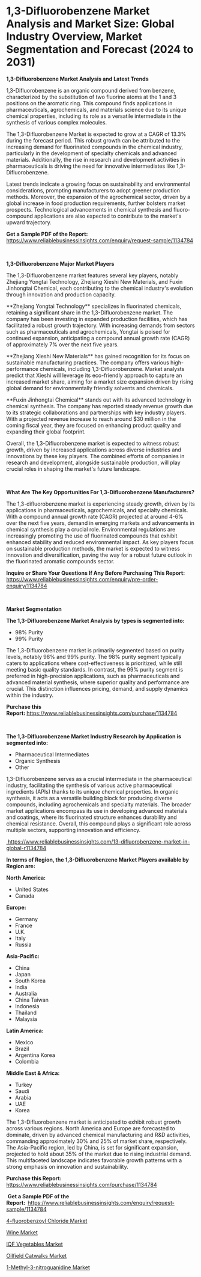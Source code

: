 <p><h1>1,3-Difluorobenzene Market Analysis and Market Size: Global Industry Overview, Market Segmentation and Forecast (2024 to 2031)</h1></p><p><strong>1,3-Difluorobenzene Market Analysis and Latest Trends</strong></p>
<p><p>1,3-Difluorobenzene is an organic compound derived from benzene, characterized by the substitution of two fluorine atoms at the 1 and 3 positions on the aromatic ring. This compound finds applications in pharmaceuticals, agrochemicals, and materials science due to its unique chemical properties, including its role as a versatile intermediate in the synthesis of various complex molecules.</p><p>The 1,3-Difluorobenzene Market is expected to grow at a CAGR of 13.3% during the forecast period. This robust growth can be attributed to the increasing demand for fluorinated compounds in the chemical industry, particularly in the development of specialty chemicals and advanced materials. Additionally, the rise in research and development activities in pharmaceuticals is driving the need for innovative intermediates like 1,3-Difluorobenzene.</p><p>Latest trends indicate a growing focus on sustainability and environmental considerations, prompting manufacturers to adopt greener production methods. Moreover, the expansion of the agrochemical sector, driven by a global increase in food production requirements, further bolsters market prospects. Technological advancements in chemical synthesis and fluoro-compound applications are also expected to contribute to the market's upward trajectory.</p></p>
<p><strong>Get a Sample PDF of the Report:&nbsp;</strong> <a href="https://www.reliablebusinessinsights.com/enquiry/request-sample/1134784?utm_campaign=57&utm_medium=2&utm_source=Github&utm_content=ia&utm_term=08102024&utm_id=13-difluorobenzene">https://www.reliablebusinessinsights.com/enquiry/request-sample/1134784</a></p>
<p>&nbsp;</p>
<p><strong>1,3-Difluorobenzene Major Market Players</strong></p>
<p><p>The 1,3-Difluorobenzene market features several key players, notably Zhejiang Yongtai Technology, Zhejiang Xieshi New Materials, and Fuxin Jinhongtai Chemical, each contributing to the chemical industry's evolution through innovation and production capacity.</p><p>**Zhejiang Yongtai Technology** specializes in fluorinated chemicals, retaining a significant share in the 1,3-Difluorobenzene market. The company has been investing in expanded production facilities, which has facilitated a robust growth trajectory. With increasing demands from sectors such as pharmaceuticals and agrochemicals, Yongtai is poised for continued expansion, anticipating a compound annual growth rate (CAGR) of approximately 7% over the next five years.</p><p>**Zhejiang Xieshi New Materials** has gained recognition for its focus on sustainable manufacturing practices. The company offers various high-performance chemicals, including 1,3-Difluorobenzene. Market analysts predict that Xieshi will leverage its eco-friendly approach to capture an increased market share, aiming for a market size expansion driven by rising global demand for environmentally friendly solvents and chemicals.</p><p>**Fuxin Jinhongtai Chemical** stands out with its advanced technology in chemical synthesis. The company has reported steady revenue growth due to its strategic collaborations and partnerships with key industry players. With a projected revenue increase to reach around $30 million in the coming fiscal year, they are focused on enhancing product quality and expanding their global footprint.</p><p>Overall, the 1,3-Difluorobenzene market is expected to witness robust growth, driven by increased applications across diverse industries and innovations by these key players. The combined efforts of companies in research and development, alongside sustainable production, will play crucial roles in shaping the market's future landscape.</p></p>
<p>&nbsp;</p>
<p><strong>What Are The Key Opportunities For 1,3-Difluorobenzene Manufacturers?</strong></p>
<p><p>The 1,3-difluorobenzene market is experiencing steady growth, driven by its applications in pharmaceuticals, agrochemicals, and specialty chemicals. With a compound annual growth rate (CAGR) projected at around 4-6% over the next five years, demand in emerging markets and advancements in chemical synthesis play a crucial role. Environmental regulations are increasingly promoting the use of fluorinated compounds that exhibit enhanced stability and reduced environmental impact. As key players focus on sustainable production methods, the market is expected to witness innovation and diversification, paving the way for a robust future outlook in the fluorinated aromatic compounds sector.</p></p>
<p><strong>Inquire or Share Your Questions If Any Before Purchasing This Report:</strong> <a href="https://www.reliablebusinessinsights.com/enquiry/pre-order-enquiry/1134784?utm_campaign=57&utm_medium=2&utm_source=Github&utm_content=ia&utm_term=08102024&utm_id=13-difluorobenzene">https://www.reliablebusinessinsights.com/enquiry/pre-order-enquiry/1134784</a></p>
<p>&nbsp;</p>
<p><strong>Market Segmentation</strong></p>
<p><strong>The 1,3-Difluorobenzene Market Analysis by types is segmented into:</strong></p>
<p><ul><li>98% Purity</li><li>99% Purity</li></ul></p>
<p><p>The 1,3-Difluorobenzene market is primarily segmented based on purity levels, notably 98% and 99% purity. The 98% purity segment typically caters to applications where cost-effectiveness is prioritized, while still meeting basic quality standards. In contrast, the 99% purity segment is preferred in high-precision applications, such as pharmaceuticals and advanced material synthesis, where superior quality and performance are crucial. This distinction influences pricing, demand, and supply dynamics within the industry.</p></p>
<p><strong>Purchase this Report:&nbsp;</strong><a href="https://www.reliablebusinessinsights.com/purchase/1134784?utm_campaign=57&utm_medium=2&utm_source=Github&utm_content=ia&utm_term=08102024&utm_id=13-difluorobenzene">https://www.reliablebusinessinsights.com/purchase/1134784</a></p>
<p>&nbsp;</p>
<p><strong>The 1,3-Difluorobenzene Market Industry Research by Application is segmented into:</strong></p>
<p><ul><li>Pharmaceutical Intermediates</li><li>Organic Synthesis</li><li>Other</li></ul></p>
<p><p>1,3-Difluorobenzene serves as a crucial intermediate in the pharmaceutical industry, facilitating the synthesis of various active pharmaceutical ingredients (APIs) thanks to its unique chemical properties. In organic synthesis, it acts as a versatile building block for producing diverse compounds, including agrochemicals and specialty materials. The broader market applications encompass its use in developing advanced materials and coatings, where its fluorinated structure enhances durability and chemical resistance. Overall, this compound plays a significant role across multiple sectors, supporting innovation and efficiency.</p></p>
<p><a href="https://www.reliablebusinessinsights.com/13-difluorobenzene-market-in-global-r1134784?utm_campaign=57&utm_medium=2&utm_source=Github&utm_content=ia&utm_term=08102024&utm_id=13-difluorobenzene">&nbsp;https://www.reliablebusinessinsights.com/13-difluorobenzene-market-in-global-r1134784</a></p>
<p><strong>In terms of Region, the 1,3-Difluorobenzene Market Players available by Region are:</strong></p>
<p>
    <p> <strong> North America: </strong>
        <ul>
            <li>United States</li>
            <li>Canada</li>
        </ul>
        </p> 
    <p> <strong> Europe: </strong>
        <ul>
            <li>Germany</li>
            <li>France</li>
            <li>U.K.</li>
            <li>Italy</li>
            <li>Russia</li>
        </ul>
        </p> 
    <p> <strong> Asia-Pacific: </strong>
        <ul>
            <li>China</li>
            <li>Japan</li>
            <li>South Korea</li>
            <li>India</li>
            <li>Australia</li>
            <li>China Taiwan</li>
            <li>Indonesia</li>
            <li>Thailand</li>
            <li>Malaysia</li>
        </ul>
        </p> 
    <p> <strong> Latin America: </strong>
        <ul>
            <li>Mexico</li>
            <li>Brazil</li>
            <li>Argentina Korea</li>
            <li>Colombia</li>
        </ul>
        </p> 
    <p> <strong> Middle East & Africa: </strong>
        <ul>
            <li>Turkey</li>
            <li>Saudi</li>
            <li>Arabia</li>
            <li>UAE</li>
            <li>Korea</li>
        </ul>
    </p>
    </p>
<p><p>The 1,3-Difluorobenzene market is anticipated to exhibit robust growth across various regions. North America and Europe are forecasted to dominate, driven by advanced chemical manufacturing and R&D activities, commanding approximately 30% and 25% of market share, respectively. The Asia-Pacific region, led by China, is set for significant expansion, projected to hold about 35% of the market due to rising industrial demand. This multifaceted landscape indicates favorable growth patterns with a strong emphasis on innovation and sustainability.</p></p>
<p><strong>Purchase this Report: </strong><a href="https://www.reliablebusinessinsights.com/purchase/1134784?utm_campaign=57&utm_medium=2&utm_source=Github&utm_content=ia&utm_term=08102024&utm_id=13-difluorobenzene">https://www.reliablebusinessinsights.com/purchase/1134784</a></p>
<p>&nbsp;<strong>Get a Sample PDF of the Report:&nbsp;&nbsp;</strong><a href="https://www.reliablebusinessinsights.com/enquiry/request-sample/1134784?utm_campaign=57&utm_medium=2&utm_source=Github&utm_content=ia&utm_term=08102024&utm_id=13-difluorobenzene">https://www.reliablebusinessinsights.com/enquiry/request-sample/1134784</a></p>
<p><strong></strong></p>
<p><p><a href="https://github.com/gailasejs/Market-Research-Report-List-1/blob/main/4-fluorobenzoyl-chloride-market.md?utm_campaign=57&utm_medium=2&utm_source=Github&utm_content=ia&utm_term=08102024&utm_id=13-difluorobenzene">4-fluorobenzoyl Chloride Market</a></p><p><a href="https://www.linkedin.com/pulse/emerging-wine-market-opportunities-analysis-investors-stakeholders-sddae?utm_campaign=57&utm_medium=2&utm_source=Github&utm_content=ia&utm_term=08102024&utm_id=13-difluorobenzene">Wine Market</a></p><p><a href="https://www.linkedin.com/pulse/iqf-vegetables-market-evolution-global-trends-regional-dynamics-0tvkf?utm_campaign=57&utm_medium=2&utm_source=Github&utm_content=ia&utm_term=08102024&utm_id=13-difluorobenzene">IQF Vegetables Market</a></p><p><a href="https://issuu.com/reportprime-2/docs/oilfield-catwalks-market-size-2030._d01746240f4fcd?utm_campaign=57&utm_medium=2&utm_source=Github&utm_content=ia&utm_term=08102024&utm_id=13-difluorobenzene">Oilfield Catwalks Market</a></p><p><a href="https://github.com/MaryNelson695/Market-Research-Report-List-1/blob/main/1-methyl-3-nitroguanidine-market.md?utm_campaign=57&utm_medium=2&utm_source=Github&utm_content=ia&utm_term=08102024&utm_id=13-difluorobenzene">1-Methyl-3-nitroguanidine Market</a></p></p>